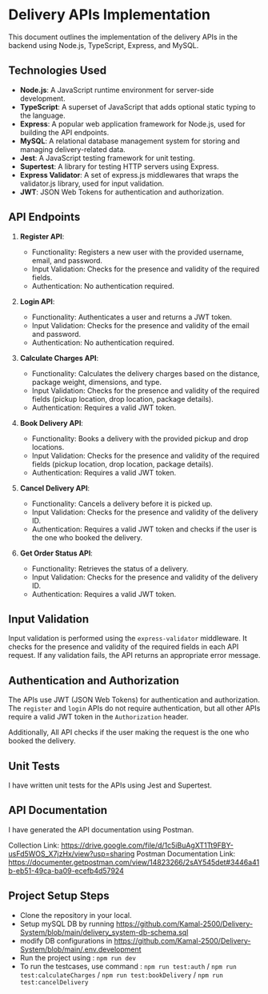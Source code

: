# Delivery APIs Implementation

This document outlines the implementation of the delivery APIs in the backend using Node.js, TypeScript, Express, and MySQL.

## Technologies Used
- **Node.js**: A JavaScript runtime environment for server-side development.
- **TypeScript**: A superset of JavaScript that adds optional static typing to the language.
- **Express**: A popular web application framework for Node.js, used for building the API endpoints.
- **MySQL**: A relational database management system for storing and managing delivery-related data.
- **Jest**: A JavaScript testing framework for unit testing.
- **Supertest**: A library for testing HTTP servers using Express.
- **Express Validator**: A set of express.js middlewares that wraps the validator.js library, used for input validation.
- **JWT**: JSON Web Tokens for authentication and authorization.

## API Endpoints

1. **Register API**:
   - Functionality: Registers a new user with the provided username, email, and password.
   - Input Validation: Checks for the presence and validity of the required fields.
   - Authentication: No authentication required.

2. **Login API**:
   - Functionality: Authenticates a user and returns a JWT token.
   - Input Validation: Checks for the presence and validity of the email and password.
   - Authentication: No authentication required.

3. **Calculate Charges API**:
   - Functionality: Calculates the delivery charges based on the distance, package weight, dimensions, and type.
   - Input Validation: Checks for the presence and validity of the required fields (pickup location, drop location, package details).
   - Authentication: Requires a valid JWT token.

4. **Book Delivery API**:
   - Functionality: Books a delivery with the provided pickup and drop locations.
   - Input Validation: Checks for the presence and validity of the required fields (pickup location, drop location, package details).
   - Authentication: Requires a valid JWT token.

5. **Cancel Delivery API**:
   - Functionality: Cancels a delivery before it is picked up.
   - Input Validation: Checks for the presence and validity of the delivery ID.
   - Authentication: Requires a valid JWT token and checks if the user is the one who booked the delivery.

6. **Get Order Status API**:
   - Functionality: Retrieves the status of a delivery.
   - Input Validation: Checks for the presence and validity of the delivery ID.
   - Authentication: Requires a valid JWT token.

## Input Validation

Input validation is performed using the `express-validator` middleware. It checks for the presence and validity of the required fields in each API request. If any validation fails, the API returns an appropriate error message.

## Authentication and Authorization

The APIs use JWT (JSON Web Tokens) for authentication and authorization. The `register` and `login` APIs do not require authentication, but all other APIs require a valid JWT token in the `Authorization` header.

Additionally, All API checks if the user making the request is the one who booked the delivery.

## Unit Tests

I have written unit tests for the APIs using Jest and Supertest. 

## API Documentation

I have generated the API documentation using Postman. 

Collection Link: https://drive.google.com/file/d/1c5iBuAgXT1Tt9FBY-usFd5WOS_X7jzHx/view?usp=sharing
Postman Documentation Link: https://documenter.getpostman.com/view/14823266/2sAY545det#3446a41b-eb51-49ca-ba09-ecefb4d57924 

## Project Setup Steps

- Clone the repository in your local.
- Setup mySQL DB by running https://github.com/Kamal-2500/Delivery-System/blob/main/delivery_system-db-schema.sql
- modify DB configurations in https://github.com/Kamal-2500/Delivery-System/blob/main/.env.development
- Run the project using : `npm run dev`
- To run the testcases, use command : `npm run test:auth` / `npm run test:calculateCharges` / `npm run test:bookDelivery` / `npm run test:cancelDelivery`
